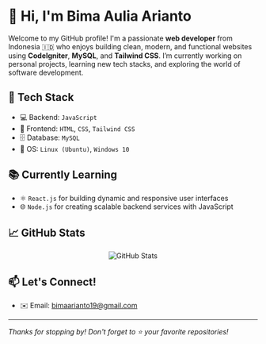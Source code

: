 # 👋 Hi, I'm Bima Aulia Arianto

Welcome to my GitHub profile! I'm a passionate **web developer** from Indonesia 🇮🇩 who enjoys building clean, modern, and functional websites using **CodeIgniter**, **MySQL**, and **Tailwind CSS**. I’m currently working on personal projects, learning new tech stacks, and exploring the world of software development.

## 🚀 Tech Stack

- 💻 Backend: `JavaScript`
- 🎨 Frontend: `HTML`, `CSS`, `Tailwind CSS`
- 🗄️ Database: `MySQL`
- 💽 OS: `Linux (Ubuntu)`, `Windows 10`

## 📚 Currently Learning

- ⚛️ `React.js` for building dynamic and responsive user interfaces
- 🌐 `Node.js` for creating scalable backend services with JavaScript

## 📈 GitHub Stats

<p align="center">
  <img src="https://github-readme-stats.vercel.app/api?username=bmaarianto&show_icons=true&theme=tokyonight" alt="GitHub Stats" />
</p>

## 📫 Let's Connect!

- ✉️ Email: bimaarianto19@gmail.com

---

_Thanks for stopping by! Don't forget to ⭐ your favorite repositories!_

